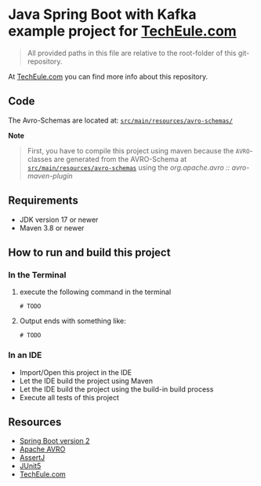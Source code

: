 # Java Spring Boot with Kafka example project for [TechEule.com](https://techeule.com/)

> All provided paths in this file are relative to the root-folder
> of this git-repository.

At [TechEule.com](https://techeule.com/) you can find more info about this repository.

## Code


The Avro-Schemas are located at:
[`src/main/resources/avro-schemas/`](./src/main/resources/avro-schemas)

**Note**
> First, you have to compile this project using maven because
> the `AVRO`-classes are generated from the AVRO-Schema at
> [`src/main/resources/avro-schemas`](./src/main/resources/avro-schemas)
> using the _org.apache.avro :: avro-maven-plugin_

## Requirements

- JDK version 17 or newer
- Maven 3.8 or newer

## How to run and build this project

### In the Terminal

1. execute the following command in the terminal
    ```shell
   # TODO    
    ```

2. Output ends with something like:
    ```
    # TODO
    ```


### In an IDE

- Import/Open this project in the IDE
- Let the IDE build the project using Maven
- Let the IDE build the project using the build-in build process
- Execute all tests of this project

## Resources

- [Spring Boot version 2](https://docs.spring.io/spring-boot/docs/2.7.8/reference/html/)
- [Apache AVRO](https://avro.apache.org/)
- [AssertJ](https://assertj.github.io/doc/)
- [JUnit5](https://junit.org/junit5/docs/5.9.2/user-guide/)
- [TechEule.com](https://techeule.com/)

